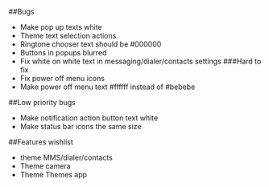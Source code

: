 ##Bugs
* Make pop up texts white
* Theme text selection actions
* Ringtone chooser text should be #000000
* Buttons in popups blurred
* Fix white on white text in messaging/dialer/contacts settings
###Hard to fix
* Fix power off menu icons
* Make power off menu text #ffffff instead of #bebebe

##Low priority bugs
* Make notification action button text white
* Make status bar icons the same size

##Features wishlist
* theme MMS/dialer/contacts
* Theme camera
* Theme Themes app
